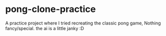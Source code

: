 # pong-clone-practice
A practice project where I tried recreating the classic pong game, Nothing fancy/special.
the ai is a little janky :D
